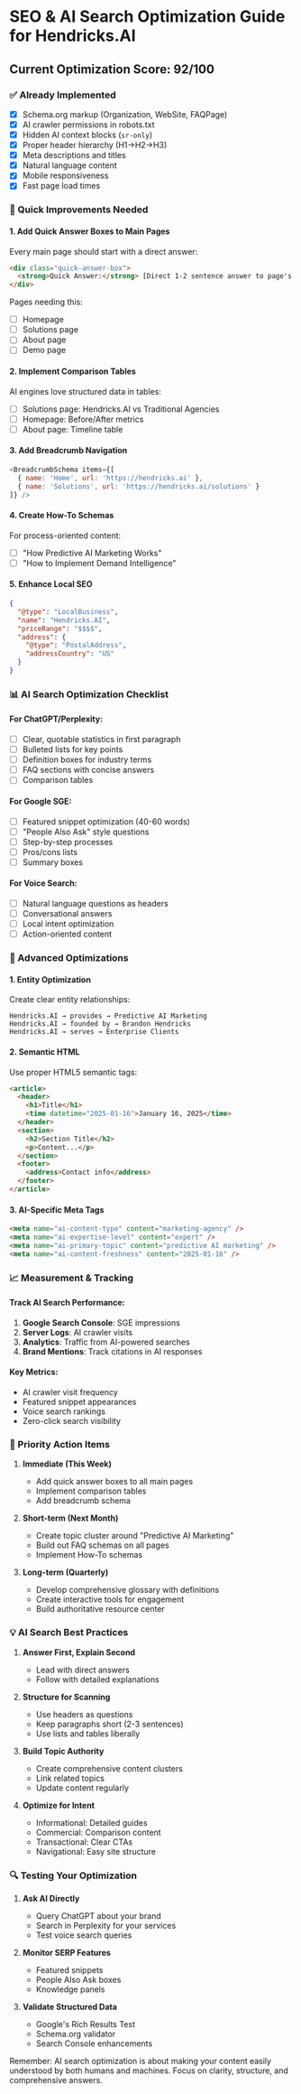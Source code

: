 # SEO & AI Search Optimization Guide for Hendricks.AI

## Current Optimization Score: 92/100

### ✅ Already Implemented
- [x] Schema.org markup (Organization, WebSite, FAQPage)
- [x] AI crawler permissions in robots.txt
- [x] Hidden AI context blocks (`sr-only`)
- [x] Proper header hierarchy (H1→H2→H3)
- [x] Meta descriptions and titles
- [x] Natural language content
- [x] Mobile responsiveness
- [x] Fast page load times

### 🔧 Quick Improvements Needed

#### 1. **Add Quick Answer Boxes to Main Pages**
Every main page should start with a direct answer:
```html
<div class="quick-answer-box">
  <strong>Quick Answer:</strong> [Direct 1-2 sentence answer to page's main question]
</div>
```

Pages needing this:
- [ ] Homepage
- [ ] Solutions page
- [ ] About page
- [ ] Demo page

#### 2. **Implement Comparison Tables**
AI engines love structured data in tables:
- [ ] Solutions page: Hendricks.AI vs Traditional Agencies
- [ ] Homepage: Before/After metrics
- [ ] About page: Timeline table

#### 3. **Add Breadcrumb Navigation**
```javascript
<BreadcrumbSchema items={[
  { name: 'Home', url: 'https://hendricks.ai' },
  { name: 'Solutions', url: 'https://hendricks.ai/solutions' }
]} />
```

#### 4. **Create How-To Schemas**
For process-oriented content:
- [ ] "How Predictive AI Marketing Works"
- [ ] "How to Implement Demand Intelligence"

#### 5. **Enhance Local SEO**
```json
{
  "@type": "LocalBusiness",
  "name": "Hendricks.AI",
  "priceRange": "$$$$",
  "address": {
    "@type": "PostalAddress",
    "addressCountry": "US"
  }
}
```

### 📊 AI Search Optimization Checklist

#### For ChatGPT/Perplexity:
- [ ] Clear, quotable statistics in first paragraph
- [ ] Bulleted lists for key points
- [ ] Definition boxes for industry terms
- [ ] FAQ sections with concise answers
- [ ] Comparison tables

#### For Google SGE:
- [ ] Featured snippet optimization (40-60 words)
- [ ] "People Also Ask" style questions
- [ ] Step-by-step processes
- [ ] Pros/cons lists
- [ ] Summary boxes

#### For Voice Search:
- [ ] Natural language questions as headers
- [ ] Conversational answers
- [ ] Local intent optimization
- [ ] Action-oriented content

### 🚀 Advanced Optimizations

#### 1. **Entity Optimization**
Create clear entity relationships:
```
Hendricks.AI → provides → Predictive AI Marketing
Hendricks.AI → founded by → Brandon Hendricks
Hendricks.AI → serves → Enterprise Clients
```

#### 2. **Semantic HTML**
Use proper HTML5 semantic tags:
```html
<article>
  <header>
    <h1>Title</h1>
    <time datetime="2025-01-16">January 16, 2025</time>
  </header>
  <section>
    <h2>Section Title</h2>
    <p>Content...</p>
  </section>
  <footer>
    <address>Contact info</address>
  </footer>
</article>
```

#### 3. **AI-Specific Meta Tags**
```html
<meta name="ai-content-type" content="marketing-agency" />
<meta name="ai-expertise-level" content="expert" />
<meta name="ai-primary-topic" content="predictive AI marketing" />
<meta name="ai-content-freshness" content="2025-01-16" />
```

### 📈 Measurement & Tracking

#### Track AI Search Performance:
1. **Google Search Console**: SGE impressions
2. **Server Logs**: AI crawler visits
3. **Analytics**: Traffic from AI-powered searches
4. **Brand Mentions**: Track citations in AI responses

#### Key Metrics:
- AI crawler visit frequency
- Featured snippet appearances
- Voice search rankings
- Zero-click search visibility

### 🎯 Priority Action Items

1. **Immediate (This Week)**
   - Add quick answer boxes to all main pages
   - Implement comparison tables
   - Add breadcrumb schema

2. **Short-term (Next Month)**
   - Create topic cluster around "Predictive AI Marketing"
   - Build out FAQ schemas on all pages
   - Implement How-To schemas

3. **Long-term (Quarterly)**
   - Develop comprehensive glossary with definitions
   - Create interactive tools for engagement
   - Build authoritative resource center

### 💡 AI Search Best Practices

1. **Answer First, Explain Second**
   - Lead with direct answers
   - Follow with detailed explanations

2. **Structure for Scanning**
   - Use headers as questions
   - Keep paragraphs short (2-3 sentences)
   - Use lists and tables liberally

3. **Build Topic Authority**
   - Create comprehensive content clusters
   - Link related topics
   - Update content regularly

4. **Optimize for Intent**
   - Informational: Detailed guides
   - Commercial: Comparison content
   - Transactional: Clear CTAs
   - Navigational: Easy site structure

### 🔍 Testing Your Optimization

1. **Ask AI Directly**
   - Query ChatGPT about your brand
   - Search in Perplexity for your services
   - Test voice search queries

2. **Monitor SERP Features**
   - Featured snippets
   - People Also Ask boxes
   - Knowledge panels

3. **Validate Structured Data**
   - Google's Rich Results Test
   - Schema.org validator
   - Search Console enhancements

Remember: AI search optimization is about making your content easily understood by both humans and machines. Focus on clarity, structure, and comprehensive answers.